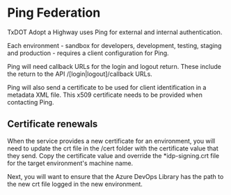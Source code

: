 # Ping Federation

TxDOT Adopt a Highway uses Ping for external and internal authentication.

Each environment - sandbox for developers, development, testing, staging and production - requires a client configuration for Ping.

Ping will need callback URLs for the login and logout return. These include the return to the API /[login|logout]/callback URLs.

Ping will also send a certificate to be used for client identification in a metadata XML file. This x509 certificate needs to be provided when contacting Ping.

## Certificate renewals

When the service provides a new certificate for an environment, you will need to update the crt file in the /cert folder with the certificate value that they send. Copy the certificate value and override the *idp-signing.crt file for the target environment's machine name.

Next, you will want to ensure that the Azure DevOps Library has the path to the new crt file logged in the new environment.